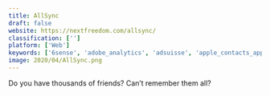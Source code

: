 ```yaml
---
title: AllSync
draft: false 
website: https://nextfreedom.com/allsync/
classification: ['']
platform: ['Web']
keywords: ['6sense', 'adobe_analytics', 'adsuisse', 'apple_contacts_app', 'capsule_crm', 'circleback', 'clearbit_connect', 'discoverly', 'exact_data', 'google_analytics', 'headreach', 'insideview', 'kontact', 'leadfly', 'memotoo', 'owler', 'zoominfo', 'fruux']
image: 2020/04/AllSync.png
---
```

Do you have thousands of friends? Can’t remember them all?